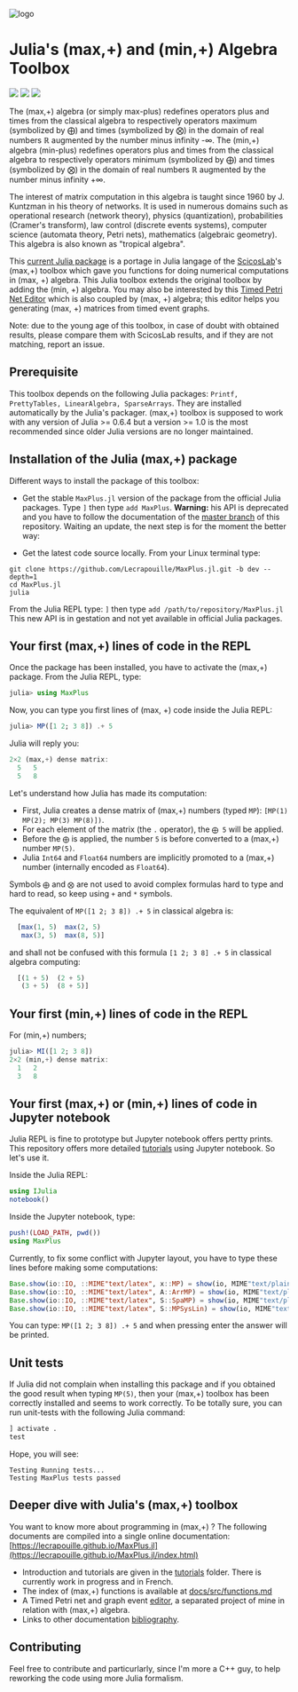 ![logo](https://lecrapouille.github.io/icons/juliamaxplus.png)

# Julia's (max,+) and (min,+) Algebra Toolbox

[![](https://travis-ci.org/Lecrapouille/MaxPlus.jl.svg?branch=master)](https://travis-ci.org/Lecrapouille/MaxPlus.jl)
[![](https://coveralls.io/repos/github/Lecrapouille/MaxPlus.jl/badge.svg?branch=master)](https://coveralls.io/github/Lecrapouille/MaxPlus.jl?branch=master)
[![](https://codecov.io/gh/Lecrapouille/MaxPlus.jl/branch/master/graph/badge.svg)](https://codecov.io/gh/Lecrapouille/MaxPlus.jl)

The (max,+) algebra (or simply max-plus) redefines operators plus and times from
the classical algebra to respectively operators maximum (symbolized by ⨁) and
times (symbolized by ⨂) in the domain of real numbers ℝ augmented by the number
minus infinity -∞. The (min,+) algebra (min-plus) redefines operators plus and
times from the classical algebra to respectively operators minimum (symbolized
by ⨁) and times (symbolized by ⨂) in the domain of real numbers ℝ augmented by
the number minus infinity +∞.

The interest of matrix computation in this algebra is taught since 1960 by
J. Kuntzman in his theory of networks. It is used in numerous domains such as
operational research (network theory), physics (quantization), probabilities
(Cramer's transform), law control (discrete events systems), computer science
(automata theory, Petri nets), mathematics (algebraic geometry). This algebra is
also known as "tropical algebra".

This [current Julia package](https://github.com/Lecrapouille/MaxPlus.jl) is a
portage in Julia langage of the [ScicosLab](http://www.scicoslab.org/)'s (max,+)
toolbox which gave you functions for doing numerical computations in (max, +)
algebra. This Julia toolbox extends the original toolbox by adding the (min, +)
algebra. You may also be interested by this [Timed Petri Net
Editor](https://github.com/Lecrapouille/TimedPetriNetEditor) which is also
coupled by (max, +) algebra; this editor helps you generating (max, +) matrices
from timed event graphs.

Note: due to the young age of this toolbox, in case of doubt with obtained
results, please compare them with ScicosLab results, and if they are not
matching, report an issue.

## Prerequisite

This toolbox depends on the following Julia packages: `Printf, PrettyTables,
LinearAlgebra, SparseArrays`. They are installed automatically by the Julia's
packager. (max,+) toolbox is supposed to work with any version of Julia >=
0.6.4 but a version >= 1.0 is the most recommended since older Julia versions
are no longer maintained.

## Installation of the Julia (max,+) package

Different ways to install the package of this toolbox:

- Get the stable `MaxPlus.jl` version of the package from the official Julia
  packages. Type `]` then type `add MaxPlus`. **Warning:** his API is deprecated
  and you have to follow the documentation of the [master
  branch](https://github.com/Lecrapouille/MaxPlus.jl/tree/master) of this
  repository. Waiting an update, the next step is for the moment the better way:

- Get the latest code source locally. From your Linux terminal type:
```
git clone https://github.com/Lecrapouille/MaxPlus.jl.git -b dev --depth=1
cd MaxPlus.jl
julia
```

From the Julia REPL type: `]` then type `add /path/to/repository/MaxPlus.jl`
This new API is in gestation and not yet available in official Julia packages.

## Your first (max,+) lines of code in the REPL

Once the package has been installed, you have to activate the (max,+) package.
From the Julia REPL, type:

```julia
julia> using MaxPlus
```

Now, you can type you first lines of (max, +) code inside the Julia REPL:

```julia
julia> MP([1 2; 3 8]) .+ 5
```

Julia will reply you:

```julia
2×2 (max,+) dense matrix:
  5   5
  5   8
```

Let's understand how Julia has made its computation:
- First, Julia creates a dense matrix of (max,+) numbers (typed `MP`): `[MP(1)
  MP(2); MP(3) MP(8)])`.
- For each element of the matrix (the `.` operator), the `⨁ 5` will be applied.
- Before the `⨁` is applied, the number `5` is before converted to a (max,+)
  number `MP(5)`.
- Julia `Int64` and `Float64` numbers are implicitly promoted to a (max,+)
  number (internally encoded as `Float64`).

Symbols `⨁` and `⨂` are not used to avoid complex formulas hard to type and hard
to read, so keep using `+` and `*` symbols.

The equivalent of `MP([1 2; 3 8]) .+ 5` in classical algebra is:
```julia
  [max(1, 5)  max(2, 5)
   max(3, 5)  max(8, 5)]
```

and shall not be confused with this formula `[1 2; 3 8] .+ 5` in classical algebra
computing:
```julia
  [(1 + 5)  (2 + 5)
   (3 + 5)  (8 + 5)]
```

## Your first (min,+) lines of code in the REPL

For (min,+) numbers;

```julia
julia> MI([1 2; 3 8])
2×2 (min,+) dense matrix:
  1   2
  3   8
```

## Your first (max,+) or (min,+) lines of code in Jupyter notebook

Julia REPL is fine to prototype but Jupyter notebook offers pertty prints.
This repository offers more detailed [tutorials](tutorial) using Jupyter notebook.
So let's use it.

Inside the Julia REPL:
```julia
using IJulia
notebook()
```

Inside the Jupyter notebook, type:
```julia
push!(LOAD_PATH, pwd())
using MaxPlus
```

Currently, to fix some conflict with Jupyter layout, you have to type these lines before making some computations:
```julia
Base.show(io::IO, ::MIME"text/latex", x::MP) = show(io, MIME"text/plain", x)
Base.show(io::IO, ::MIME"text/latex", A::ArrMP) = show(io, MIME"text/plain", A)
Base.show(io::IO, ::MIME"text/latex", S::SpaMP) = show(io, MIME"text/plain", S)
Base.show(io::IO, ::MIME"text/latex", S::MPSysLin) = show(io, MIME"text/plain", S)
```

You can type: `MP([1 2; 3 8]) .+ 5` and when pressing enter the answer will be printed.

## Unit tests

If Julia did not complain when installing this package and if you obtained the good result when typing `MP(5)`,
then your (max,+) toolbox has been correctly installed and seems to work correctly. To be totally sure, you can
run unit-tests with the following Julia command:

```julia
] activate .
test
```

Hope, you will see:
```
Testing Running tests...
Testing MaxPlus tests passed
```

## Deeper dive with Julia's (max,+) toolbox

You want to know more about programming in (max,+) ? The following documents are compiled into a single online documentation: [https://lecrapouille.github.io/MaxPlus.jl](https://lecrapouille.github.io/MaxPlus.jl/index.html)
* Introduction and tutorials are given in the [tutorials](tutorial) folder. There is currently work in progress and in French.
* The index of (max,+) functions is available at [docs/src/functions.md](docs/src/functions.md)
* A Timed Petri net and graph event [editor](https://github.com/Lecrapouille/TimedPetriNetEditor), a separated
  project of mine in relation with (max,+) algebra.
* Links to other documentation [bibliography](docs/src/bibliography.md).

## Contributing

Feel free to contribute and particurlarly, since I'm more a C++ guy, to help reworking the code using more Julia formalism.
